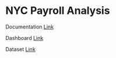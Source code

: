 # NYC Payroll Analysis

Documentation [Link](https://khangnguyen7304.wixsite.com/nyc-payroll-analysis/post/nyc-payroll-analysis)

Dashboard [Link](https://public.tableau.com/app/profile/khang.nguyen4719/viz/NewYorkCityPayrollAnalysis/NewYorkCityPayrollAnalysis?publish=yes)

Dataset [Link](https://data.cityofnewyork.us/City-Government/Citywide-Payroll-Data-Fiscal-Year-/k397-673e)
